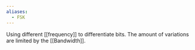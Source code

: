```yaml
---
aliases:
  - FSK
---
```


Using different [[frequency]] to differentiate bits. The amount of variations are limited by the [[Bandwidth]].